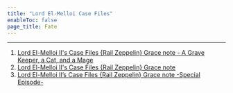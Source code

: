 ```yaml
---
title: "Lord El-Melloi Case Files"
enableToc: false
page_title: Fate
---
```


***

1. <a href="https://anilist.co/anime/106862/Lord-ElMelloi-IIs-Case-Files-Rail-Zeppelin-Grace-note--A-Grave-Keeper-a-Cat-and-a-Mage/" target="_blank" rel="noopener"><span>Lord El-Melloi II's Case Files {Rail Zeppelin} Grace note - A Grave Keeper, a Cat, and a Mage</span> </a>
2. <a href="https://anilist.co/anime/106918/Lord-ElMelloi-IIs-Case-Files-Rail-Zeppelin-Grace-note/" target="_blank" rel="noopener"><span>Lord El-Melloi II's Case Files {Rail Zeppelin} Grace note</span> </a>
3. <a href="https://anilist.co/anime/136344/Lord-ElMelloi-IIs-Case-Files-Rail-Zeppelin-Grace-note-Special-Episode/" target="_blank" rel="noopener"><span>Lord El-Melloi II’s Case Files {Rail Zeppelin} Grace note -Special Episode-</span> </a>

